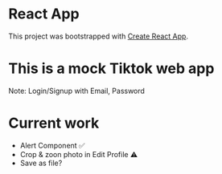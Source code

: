 # React App

This project was bootstrapped with [Create React App](https://github.com/facebook/create-react-app).

# This is a mock Tiktok web app

Note: Login/Signup with Email, Password

# Current work

- Alert Component ✅
- Crop & zoon photo in Edit Profile ⚠️
- Save as file?

